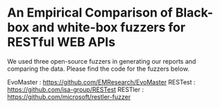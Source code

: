 # An Empirical Comparison of Black-box and white-box fuzzers for RESTful WEB APIs

We used three open-source fuzzers in generating our reports and comparing the data. Please find the code for the fuzzers below.

EvoMaster : https://github.com/EMResearch/EvoMaster
RESTest : https://github.com/isa-group/RESTest
RESTler : https://github.com/microsoft/restler-fuzzer
